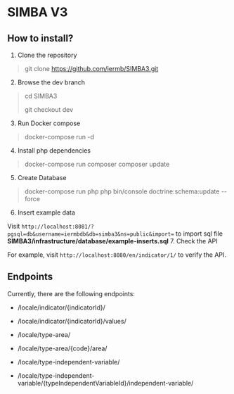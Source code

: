 # SIMBA V3
## How to install?
1. Clone the repository
> git clone https://github.com/iermb/SIMBA3.git
2. Browse the dev branch
> cd SIMBA3
> 
> git checkout dev
3. Run Docker compose
> docker-compose run -d
4. Install php dependencies
> docker-compose run composer composer update
5. Create Database
> docker-compose run php php bin/console doctrine:schema:update --force
6. Insert example data

Visit ``http://localhost:8081/?pgsql=db&username=iermbdb&db=simba3&ns=public&import=`` to import sql file **SIMBA3/infrastructure/database/example-inserts.sql**
7. Check the API

For example, visit ``http://localhost:8080/en/indicator/1/`` to verify the API.

## Endpoints
Currently, there are the following endpoints:
* /locale/indicator/{indicatorId}/
* /locale/indicator/{indicatorId}/values/
  

* /locale/type-area/
* /locale/type-area/{code}/area/
  

* /locale/type-independent-variable/
* /locale/type-independent-variable/{typeIndependentVariableId}/independent-variable/
